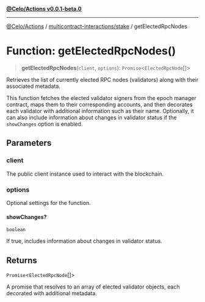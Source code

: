 [**@Celo/Actions v0.0.1-beta.0**](../../../README.md)

***

[@Celo/Actions](../../../modules.md) / [multicontract-interactions/stake](../README.md) / getElectedRpcNodes

# Function: getElectedRpcNodes()

> **getElectedRpcNodes**(`client`, `options`): `Promise`\<`ElectedRpcNode`[]\>

Retrieves the list of currently elected RPC nodes (validators) along with their associated metadata.

This function fetches the elected validator signers from the epoch manager contract,
maps them to their corresponding accounts, and then decorates each validator with additional
information such as their name. Optionally, it can also include information about changes
in validator status if the `showChanges` option is enabled.

## Parameters

### client

The public client instance used to interact with the blockchain.

### options

Optional settings for the function.

#### showChanges?

`boolean`

If true, includes information about changes in validator status.

## Returns

`Promise`\<`ElectedRpcNode`[]\>

A promise that resolves to an array of elected validator objects, each decorated with additional metadata.
